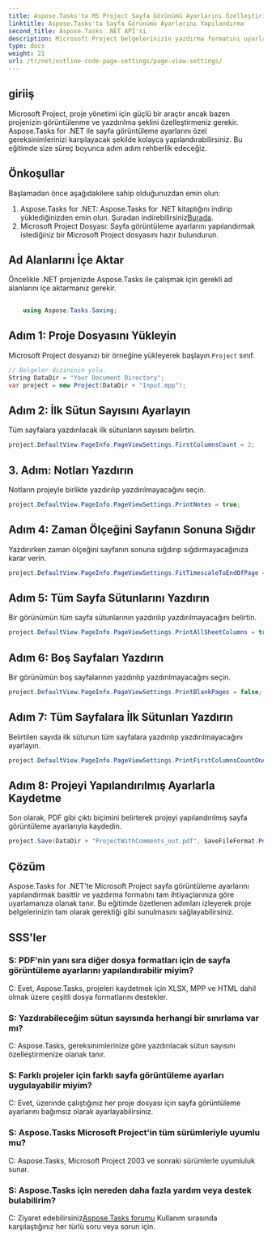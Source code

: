 ```yaml
---
title: Aspose.Tasks'ta MS Project Sayfa Görünümü Ayarlarını Özelleştirin
linktitle: Aspose.Tasks'ta Sayfa Görünümü Ayarlarını Yapılandırma
second_title: Aspose.Tasks .NET API'si
description: Microsoft Project belgelerinizin yazdırma formatını uyarlamak için Aspose.Tasks for .NET'te sayfa görüntüleme ayarlarını nasıl yapılandıracağınızı öğrenin.
type: docs
weight: 21
url: /tr/net/outline-code-page-settings/page-view-settings/
---
```

## giriiş
Microsoft Project, proje yönetimi için güçlü bir araçtır ancak bazen projenizin görüntülenme ve yazdırılma şeklini özelleştirmeniz gerekir. Aspose.Tasks for .NET ile sayfa görüntüleme ayarlarını özel gereksinimlerinizi karşılayacak şekilde kolayca yapılandırabilirsiniz. Bu eğitimde size süreç boyunca adım adım rehberlik edeceğiz.
## Önkoşullar
Başlamadan önce aşağıdakilere sahip olduğunuzdan emin olun:
1.  Aspose.Tasks for .NET: Aspose.Tasks for .NET kitaplığını indirip yüklediğinizden emin olun. Şuradan indirebilirsiniz[Burada](https://releases.aspose.com/tasks/net/).
2. Microsoft Project Dosyası: Sayfa görüntüleme ayarlarını yapılandırmak istediğiniz bir Microsoft Project dosyasını hazır bulundurun.

## Ad Alanlarını İçe Aktar
Öncelikle .NET projenizde Aspose.Tasks ile çalışmak için gerekli ad alanlarını içe aktarmanız gerekir.
```csharp
    
    using Aspose.Tasks.Saving;
```
## Adım 1: Proje Dosyasını Yükleyin
 Microsoft Project dosyanızı bir örneğine yükleyerek başlayın.`Project` sınıf.
```csharp
// Belgeler dizininin yolu.
String DataDir = "Your Document Directory";
var project = new Project(DataDir + "Input.mpp");
```
## Adım 2: İlk Sütun Sayısını Ayarlayın
Tüm sayfalara yazdırılacak ilk sütunların sayısını belirtin.
```csharp
project.DefaultView.PageInfo.PageViewSettings.FirstColumnsCount = 2;
```
## 3. Adım: Notları Yazdırın
Notların projeyle birlikte yazdırılıp yazdırılmayacağını seçin.
```csharp
project.DefaultView.PageInfo.PageViewSettings.PrintNotes = true;
```
## Adım 4: Zaman Ölçeğini Sayfanın Sonuna Sığdır
Yazdırırken zaman ölçeğini sayfanın sonuna sığdırıp sığdırmayacağınıza karar verin.
```csharp
project.DefaultView.PageInfo.PageViewSettings.FitTimescaleToEndOfPage = true;
```
## Adım 5: Tüm Sayfa Sütunlarını Yazdırın
Bir görünümün tüm sayfa sütunlarının yazdırılıp yazdırılmayacağını belirtin.
```csharp
project.DefaultView.PageInfo.PageViewSettings.PrintAllSheetColumns = true;
```
## Adım 6: Boş Sayfaları Yazdırın
Bir görünümün boş sayfalarının yazdırılıp yazdırılmayacağını seçin.
```csharp
project.DefaultView.PageInfo.PageViewSettings.PrintBlankPages = false;
```
## Adım 7: Tüm Sayfalara İlk Sütunları Yazdırın
Belirtilen sayıda ilk sütunun tüm sayfalara yazdırılıp yazdırılmayacağını ayarlayın.
```csharp
project.DefaultView.PageInfo.PageViewSettings.PrintFirstColumnsCountOnAllPages = true;
```
## Adım 8: Projeyi Yapılandırılmış Ayarlarla Kaydetme
Son olarak, PDF gibi çıktı biçimini belirterek projeyi yapılandırılmış sayfa görüntüleme ayarlarıyla kaydedin.
```csharp
project.Save(DataDir + "ProjectWithComments_out.pdf", SaveFileFormat.Pdf);
```

## Çözüm
Aspose.Tasks for .NET'te Microsoft Project sayfa görüntüleme ayarlarını yapılandırmak basittir ve yazdırma formatını tam ihtiyaçlarınıza göre uyarlamanıza olanak tanır. Bu eğitimde özetlenen adımları izleyerek proje belgelerinizin tam olarak gerektiği gibi sunulmasını sağlayabilirsiniz.
## SSS'ler
### S: PDF'nin yanı sıra diğer dosya formatları için de sayfa görüntüleme ayarlarını yapılandırabilir miyim?
C: Evet, Aspose.Tasks, projeleri kaydetmek için XLSX, MPP ve HTML dahil olmak üzere çeşitli dosya formatlarını destekler.
### S: Yazdırabileceğim sütun sayısında herhangi bir sınırlama var mı?
C: Aspose.Tasks, gereksinimlerinize göre yazdırılacak sütun sayısını özelleştirmenize olanak tanır.
### S: Farklı projeler için farklı sayfa görüntüleme ayarları uygulayabilir miyim?
C: Evet, üzerinde çalıştığınız her proje dosyası için sayfa görüntüleme ayarlarını bağımsız olarak ayarlayabilirsiniz.
### S: Aspose.Tasks Microsoft Project'in tüm sürümleriyle uyumlu mu?
C: Aspose.Tasks, Microsoft Project 2003 ve sonraki sürümlerle uyumluluk sunar.
### S: Aspose.Tasks için nereden daha fazla yardım veya destek bulabilirim?
 C: Ziyaret edebilirsiniz[Aspose.Tasks forumu](https://forum.aspose.com/c/tasks/15) Kullanım sırasında karşılaştığınız her türlü soru veya sorun için.